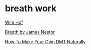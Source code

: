 # breath work

[Wim Hof](https://www.wimhofmethod.com/)

[Breath by James Nestor](https://www.amazon.com/Breath-New-Science-Lost-Art/dp/0735213615)

[How To Make Your Own DMT Naturally](https://bengreenfieldlife.com/article/make-your-own-dmt/)
